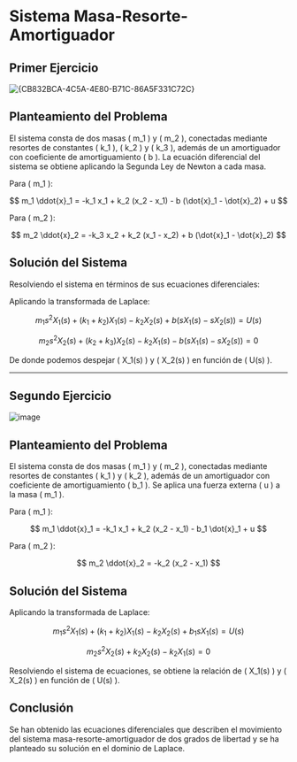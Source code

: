 # Sistema Masa-Resorte-Amortiguador

## Primer Ejercicio

![{CB832BCA-4C5A-4E80-B71C-86A5F331C72C}](https://github.com/user-attachments/assets/6145e663-4439-4619-9101-897f9cd01aa4)

## Planteamiento del Problema

El sistema consta de dos masas \( m_1 \) y \( m_2 \), conectadas mediante resortes de constantes \( k_1 \), \( k_2 \) y \( k_3 \), además de un amortiguador con coeficiente de amortiguamiento \( b \). La ecuación diferencial del sistema se obtiene aplicando la Segunda Ley de Newton a cada masa.

Para \( m_1 \):

$$ m_1 \ddot{x}_1 = -k_1 x_1 + k_2 (x_2 - x_1) - b (\dot{x}_1 - \dot{x}_2) + u $$

Para \( m_2 \):

$$ m_2 \ddot{x}_2 = -k_3 x_2 + k_2 (x_1 - x_2) + b (\dot{x}_1 - \dot{x}_2) $$

## Solución del Sistema

Resolviendo el sistema en términos de sus ecuaciones diferenciales:

Aplicando la transformada de Laplace:

$$ m_1 s^2 X_1(s) + (k_1 + k_2) X_1(s) - k_2 X_2(s) + b (s X_1(s) - s X_2(s)) = U(s) $$

$$ m_2 s^2 X_2(s) + (k_2 + k_3) X_2(s) - k_2 X_1(s) - b (s X_1(s) - s X_2(s)) = 0 $$

De donde podemos despejar \( X_1(s) \) y \( X_2(s) \) en función de \( U(s) \).

---

## Segundo Ejercicio

![image](https://github.com/user-attachments/assets/df54ad8b-cb30-4cf5-8c0e-32895fa7bf57)


## Planteamiento del Problema

El sistema consta de dos masas \( m_1 \) y \( m_2 \), conectadas mediante resortes de constantes \( k_1 \) y \( k_2 \), además de un amortiguador con coeficiente de amortiguamiento \( b_1 \). Se aplica una fuerza externa \( u \) a la masa \( m_1 \).

Para \( m_1 \):

$$ m_1 \ddot{x}_1 = -k_1 x_1 + k_2 (x_2 - x_1) - b_1 \dot{x}_1 + u $$

Para \( m_2 \):

$$ m_2 \ddot{x}_2 = -k_2 (x_2 - x_1) $$

## Solución del Sistema

Aplicando la transformada de Laplace:

$$ m_1 s^2 X_1(s) + (k_1 + k_2) X_1(s) - k_2 X_2(s) + b_1 s X_1(s) = U(s) $$

$$ m_2 s^2 X_2(s) + k_2 X_2(s) - k_2 X_1(s) = 0 $$

Resolviendo el sistema de ecuaciones, se obtiene la relación de \( X_1(s) \) y \( X_2(s) \) en función de \( U(s) \).

## Conclusión

Se han obtenido las ecuaciones diferenciales que describen el movimiento del sistema masa-resorte-amortiguador de dos grados de libertad y se ha planteado su solución en el dominio de Laplace.

